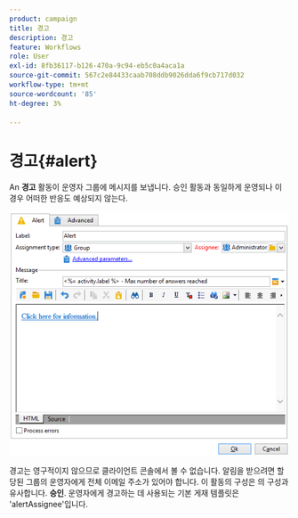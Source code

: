```yaml
---
product: campaign
title: 경고
description: 경고
feature: Workflows
role: User
exl-id: 8fb36117-b126-470a-9c94-eb5c0a4aca1a
source-git-commit: 567c2e84433caab708ddb9026dda6f9cb717d032
workflow-type: tm+mt
source-wordcount: '85'
ht-degree: 3%

---
```


# 경고{#alert}



An **경고** 활동이 운영자 그룹에 메시지를 보냅니다. 승인 활동과 동일하게 운영되나 이 경우 어떠한 반응도 예상되지 않는다.

![](assets/edit_alerte.png)

경고는 영구적이지 않으므로 클라이언트 콘솔에서 볼 수 없습니다. 알림을 받으려면 할당된 그룹의 운영자에게 전체 이메일 주소가 있어야 합니다. 이 활동의 구성은 의 구성과 유사합니다. **승인**. 운영자에게 경고하는 데 사용되는 기본 게재 템플릿은 &#39;alertAssignee&#39;입니다.

